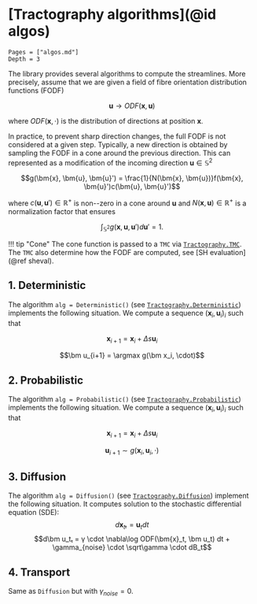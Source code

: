 # [Tractography algorithms](@id algos)

```@contents
Pages = ["algos.md"]
Depth = 3
```

The library provides several algorithms to compute the streamlines. More precisely, assume that we are given a field of fibre orientation distribution functions (FODF) 

$$\bm u\to ODF(\bm x,\bm u)$$

where $ODF(\bm x,\cdot)$ is the distribution of directions at position $\bm x$.

In practice, to prevent sharp direction changes, the full FODF is not considered at a given step. Typically, a new direction is obtained by sampling the FODF in a cone around the previous direction.  This can represented as a modification of the incoming direction $\bm{u} \in \mathbb{S}^2$

$$g(\bm{x}, \bm{u}, \bm{u}') = \frac{1}{N(\bm{x}, \bm{u})}f(\bm{x}, \bm{u}')c(\bm{u}, \bm{u}')$$

where $c(\bm{u}, \bm{u}') \in \mathbb{R}^+$ is non--zero in a cone around $\bm{u}$ and $N(\bm{x}, \bm{u}) \in \mathbb{R}^+$ is a normalization factor that ensures

$$\int_{\mathbb{S}^2}g(\bm{x}, \bm{u}, \bm{u}')d\bm{u}' = 1.$$

!!! tip "Cone"
    The cone function is passed to a `TMC` via [`Tractography.TMC`](@ref). The `TMC` also determine how the FODF are computed, see [SH evaluation](@ref sheval).

## 1. Deterministic

The algorithm `alg = Deterministic()` (see [`Tractography.Deterministic`](@ref)) implements the following situation. We compute a sequence $(\bm x_i, \bm u_i)_i$ such that

$$\bm x_{i+1} = \bm x_i + \Delta s \bm u_i$$

$$\bm u_{i+1} = \argmax g(\bm x_i, \cdot)$$

## 2. Probabilistic

The algorithm `alg = Probabilistic()` (see [`Tractography.Probabilistic`](@ref)) implements the following situation. We compute a sequence $(\bm x_i, \bm u_i)_i$ such that

$$\bm x_{i+1} = \bm x_i + \Delta s \bm u_i$$

$$\bm u_{i+1} \sim g(\bm x_i, \bm u_i, \cdot)$$

## 3. Diffusion

The algorithm `alg = Diffusion()` (see [`Tractography.Diffusion`](@ref)) implement the following situation. It computes solution to the stochastic differential equation (SDE):
$$d\bm x_tₜ = \bm u_t dt$$
$$d\bm u_tₜ = γ \cdot \nabla\log ODF(\bm{x}_t, \bm u_t) dt + \gamma_{noise} \cdot \sqrt\gamma \cdot dB_t$$

## 4. Transport

Same as `Diffusion` but with $\gamma_{noise} = 0$.


